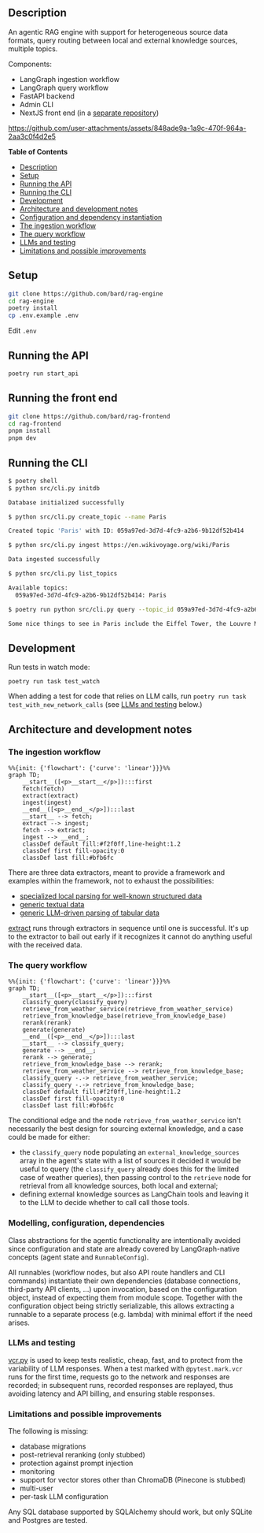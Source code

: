 ## Description

An agentic RAG engine with support for heterogeneous source data formats, query routing between local and external knowledge sources, multiple topics.

Components:

- LangGraph ingestion workflow
- LangGraph query workflow
- FastAPI backend
- Admin CLI
- NextJS front end (in a [separate repository](https://github.com/bard/rag-frontend))

https://github.com/user-attachments/assets/848ade9a-1a9c-470f-964a-2aa3c0f4d2e5

<!-- markdown-toc start - Don't edit this section. Run M-x markdown-toc-refresh-toc -->

**Table of Contents**

- [Description](#description)
- [Setup](#setup)
- [Running the API](#running-the-api)
- [Running the CLI](#running-the-cli)
- [Development](#development)
- [Architecture and development notes](#architecture-and-development-notes)
- [Configuration and dependency instantiation](#configuration-and-dependency-instantiation)
- [The ingestion workflow](#the-ingestion-workflow)
- [The query workflow](#the-query-workflow)
- [LLMs and testing](#llms-and-testing)
- [Limitations and possible improvements](#limitations-and-possible-improvements)

<!-- markdown-toc end -->

## Setup

```sh
git clone https://github.com/bard/rag-engine
cd rag-engine
poetry install
cp .env.example .env
```

Edit `.env`

## Running the API

```sh
poetry run start_api
```

## Running the front end

```sh
git clone https://github.com/bard/rag-frontend
cd rag-frontend
pnpm install
pnpm dev
```

## Running the CLI

```sh
$ poetry shell
$ python src/cli.py initdb

Database initialized successfully

$ python src/cli.py create_topic --name Paris

Created topic 'Paris' with ID: 059a97ed-3d7d-4fc9-a2b6-9b12df52b414

$ python src/cli.py ingest https://en.wikivoyage.org/wiki/Paris

Data ingested successfully

$ python src/cli.py list_topics

Available topics:
  059a97ed-3d7d-4fc9-a2b6-9b12df52b414: Paris

$ poetry run python src/cli.py query --topic_id 059a97ed-3d7d-4fc9-a2b6-9b12df52b414 'what are some nice things to see?'

Some nice things to see in Paris include the Eiffel Tower, the Louvre Museum, and Notre-Dame Cathedral. Additionally, the charming neighborhood of Montmartre and the historic district of Le Marais are also worth exploring.
```

## Development

Run tests in watch mode:

```
poetry run task test_watch
```

When adding a test for code that relies on LLM calls, run `poetry run task test_with_new_network_calls` (see [LLMs and testing](#llms-and-testing) below.)

## Architecture and development notes

### The ingestion workflow

```mermaid
%%{init: {'flowchart': {'curve': 'linear'}}}%%
graph TD;
	__start__([<p>__start__</p>]):::first
	fetch(fetch)
	extract(extract)
	ingest(ingest)
	__end__([<p>__end__</p>]):::last
	__start__ --> fetch;
	extract --> ingest;
	fetch --> extract;
	ingest --> __end__;
	classDef default fill:#f2f0ff,line-height:1.2
	classDef first fill-opacity:0
	classDef last fill:#bfb6fc
```

There are three data extractors, meant to provide a framework and examples within the framework, not to exhaust the possibilities:

- [specialized local parsing for well-known structured data](src/data/insurance_average_expenditure.py)
- [generic textual data](src/data/textual.py)
- [generic LLM-driven parsing of tabular data](src/data/generic_tabular.py)

[extract](src/workflow_ingest/node_extract.py) runs through extractors in sequence until one is successful. It's up to the extractor to bail out early if it recognizes it cannot do anything useful with the received data.

### The query workflow

```mermaid
%%{init: {'flowchart': {'curve': 'linear'}}}%%
graph TD;
	__start__([<p>__start__</p>]):::first
	classify_query(classify_query)
	retrieve_from_weather_service(retrieve_from_weather_service)
	retrieve_from_knowledge_base(retrieve_from_knowledge_base)
	rerank(rerank)
	generate(generate)
	__end__([<p>__end__</p>]):::last
	__start__ --> classify_query;
	generate --> __end__;
	rerank --> generate;
	retrieve_from_knowledge_base --> rerank;
	retrieve_from_weather_service --> retrieve_from_knowledge_base;
	classify_query -.-> retrieve_from_weather_service;
	classify_query -.-> retrieve_from_knowledge_base;
	classDef default fill:#f2f0ff,line-height:1.2
	classDef first fill-opacity:0
	classDef last fill:#bfb6fc
```

The conditional edge and the node `retrieve_from_weather_service` isn't necessarily the best design for sourcing external knowledge, and a case could be made for either:

- the `classify_query` node populating an `external_knowledge_sources` array in the agent's state with a list of sources it decided it would be useful to query (the `classify_query` already does this for the limited case of weather queries), then passing control to the `retrieve` node for retrieval from all knowledge sources, both local and external;
- defining external knowledge sources as LangChain tools and leaving it to the LLM to decide whether to call call those tools.

### Modelling, configuration, dependencies

Class abstractions for the agentic functionality are intentionally avoided since configuration and state are already covered by LangGraph-native concepts (agent state and `RunnableConfig`).

All runnables (workflow nodes, but also API route handlers and CLI commands) instantiate their own dependencies (database connections, third-party API clients, ...) upon invocation, based on the configuration object, instead of expecting them from module scope. Together with the configuration object being strictly serializable, this allows extracting a runnable to a separate process (e.g. lambda) with minimal effort if the need arises.

### LLMs and testing

[vcr.py](https://vcrpy.readthedocs.io/en/latest/) is used to keep tests realistic, cheap, fast, and to protect from the variability of LLM responses. When a test marked with `@pytest.mark.vcr` runs for the first time, requests go to the network and responses are recorded; in subsequent runs, recorded responses are replayed, thus avoiding latency and API billing, and ensuring stable responses.

### Limitations and possible improvements

The following is missing:

- database migrations
- post-retrieval reranking (only stubbed)
- protection against prompt injection
- monitoring
- support for vector stores other than ChromaDB (Pinecone is stubbed)
- multi-user
- per-task LLM configuration

Any SQL database supported by SQLAlchemy should work, but only SQLite and Postgres are tested.
